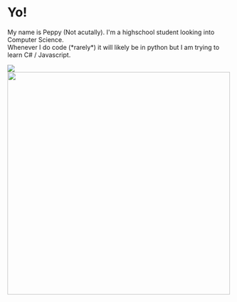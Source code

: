 <h1> Yo! </h1>
<p>My name is Peppy (Not acutally). I'm a highschool student looking into Computer Science.<br> Whenever I do code (*rarely*) it will likely be in python but I am trying to learn C# / Javascript.
</p>
<div><img align="center" src="https://github-readme-stats.vercel.app/api?username=Therealpeppy-YT&show_icons=true&theme=omni" /></div>
  <img src='https://i.imgur.com/2UNMaTg.jpeg' width='500' align="left">
